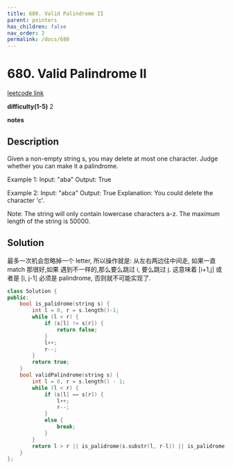 ```yaml
---
title: 680. Valid Palindrome II
parent: pointers
has_children: false
nav_order: 2
permalink: /docs/680
---
```

# 680. Valid Palindrome II
[leetcode link](https://leetcode.com/problems/valid-palindrome-ii/)

**difficulty(1-5)** 
2

**notes**   


## Description

Given a non-empty string s, you may delete at most one character. Judge whether you can make it a palindrome.

Example 1:
Input: "aba"
Output: True

Example 2:
Input: "abca"
Output: True
Explanation: You could delete the character 'c'.


Note:
The string will only contain lowercase characters a-z. The maximum length of the string is 50000.

## Solution

最多一次机会忽略掉一个 letter, 所以操作就是: 从左右两边往中间走, 如果一直 match 那很好,如果
遇到不一样的,那么要么跳过 i, 要么跳过 j. 这意味着 [i+1,j] 或者是 [i, j-1] 必须是 palindrome,
否则就不可能实现了.

```c++
class Solution {
public:
    bool is_palidrome(string s) {
        int l = 0, r = s.length()-1;
        while (l < r) {
            if (s[l] != s[r]) {
                return false;
            }
            l++;
            r--;
        }
        return true;
    }
    bool validPalindrome(string s) {
        int l = 0, r = s.length() - 1;
        while (l < r) {
            if (s[l] == s[r]) {
                l++;
                r--;
            }
            else {
                break;
            }
        }
        return l > r || is_palidrome(s.substr(l, r-l)) || is_palidrome(s.substr(l+1, r-l));
    }
};
```